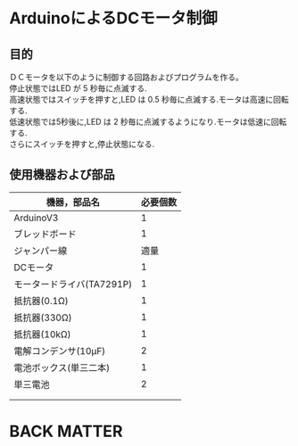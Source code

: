 # ArduinoによるDCモータ制御 
## 目的
ＤＣモータを以下のように制御する回路およびプログラムを作る。  
停止状態ではLED が 5 秒毎に点滅する.  
高速状態ではスイッチを押すと,LED は 0.5 秒毎に点滅する.モータは高速に回転する.  
低速状態では5秒後に,LED は 2 秒毎に点滅するようになり.モータは低速に回転する.  
さらにスイッチを押すと,停止状態になる.　　
## 使用機器および部品
|機器，部品名|必要個数|
|---|---|
|ArduinoV3|1|
|ブレッドボード|1|
|ジャンパー線|適量|
|DCモータ|1|
|モータードライバ(TA7291P)|1|
|抵抗器(0.1Ω)|1|
|抵抗器(330Ω)|1|
|抵抗器(10kΩ)|1|
|電解コンデンサ(10μF)|2|
|電池ボックス(単三二本)|1|
|単三電池|2|
|||
|||


# BACK MATTER
